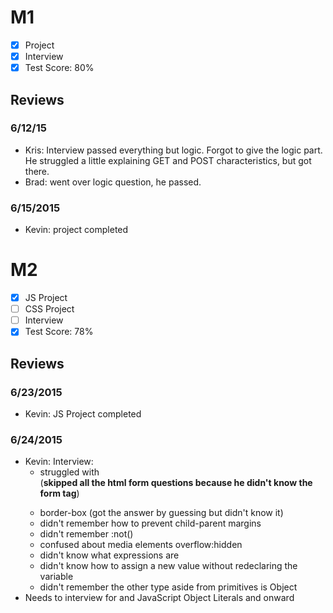 # M1

- [x] Project
- [x] Interview
- [x] Test Score: 80%

## Reviews

### 6/12/15

- Kris: Interview passed everything but logic. Forgot to give the logic part. He struggled a little explaining GET and POST characteristics, but got there.
- Brad: went over logic question, he passed.

### 6/15/2015

- Kevin: project completed

# M2

- [x] JS Project
- [ ] CSS Project
- [ ] Interview
- [x] Test Score: 78%

## Reviews

### 6/23/2015

- Kevin: JS Project completed

### 6/24/2015

- Kevin: Interview:
  - struggled with <form> (**skipped all the html form questions because he didn't know the form tag**)
  - border-box (got the answer by guessing but didn't know it)
  - didn't remember how to prevent child-parent margins
  - didn't remember :not()
  - confused about media elements overflow:hidden
  - didn't know what expressions are
  - didn't know how to assign a new value without redeclaring the variable
  - didn't remember the other type aside from primitives is Object
- Needs to interview for <form> and JavaScript Object Literals and onward
